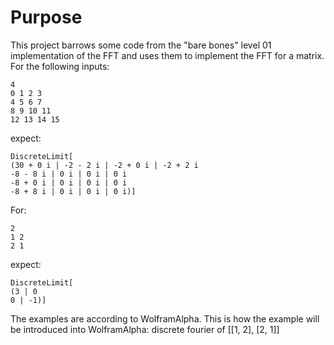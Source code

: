 # Purpose
This project barrows some code from the "bare bones" level 01 implementation of the FFT and uses them to implement the FFT for a matrix. 
For the following inputs:
```
4
0 1 2 3
4 5 6 7
8 9 10 11
12 13 14 15
```
expect:
```
DiscreteLimit[
(30 + 0 i | -2 - 2 i | -2 + 0 i | -2 + 2 i
-8 - 8 i | 0 i | 0 i | 0 i
-8 + 0 i | 0 i | 0 i | 0 i
-8 + 8 i | 0 i | 0 i | 0 i)]
```
For: 
```
2
1 2
2 1
```
expect:
```
DiscreteLimit[
(3 | 0
0 | -1)]
```
The examples are according to WolframAlpha.
This is how the example will be introduced into WolframAlpha: discrete fourier of [[1, 2], [2, 1]]
